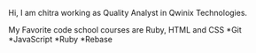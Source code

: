 Hi, I am chitra working as Quality Analyst in Qwinix Technologies. 
 
My Favorite code school courses are
Ruby, HTML and CSS
*Git
*JavaScript
*Ruby
*Rebase